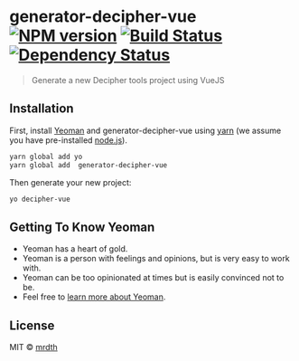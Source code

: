 # generator-decipher-vue [![NPM version][npm-image]][npm-url] [![Build Status][travis-image]][travis-url] [![Dependency Status][daviddm-image]][daviddm-url]
> Generate a new Decipher tools project using VueJS

## Installation

First, install [Yeoman](http://yeoman.io) and generator-decipher-vue using [yarn](https://www.yarnpkg.com/) (we assume you have pre-installed [node.js](https://nodejs.org/)).

```bash
yarn global add yo
yarn global add  generator-decipher-vue
```

Then generate your new project:

```bash
yo decipher-vue
```

## Getting To Know Yeoman

 * Yeoman has a heart of gold.
 * Yeoman is a person with feelings and opinions, but is very easy to work with.
 * Yeoman can be too opinionated at times but is easily convinced not to be.
 * Feel free to [learn more about Yeoman](http://yeoman.io/).

## License

MIT © [mrdth]()


[npm-image]: https://badge.fury.io/js/generator-decipher-vue.svg
[npm-url]: https://npmjs.org/package/generator-decipher-vue
[travis-image]: https://travis-ci.com/mrdth/generator-decipher-vue.svg?branch=master
[travis-url]: https://travis-ci.com/mrdth/generator-decipher-vue
[daviddm-image]: https://david-dm.org/mrdth/generator-decipher-vue.svg?theme=shields.io
[daviddm-url]: https://david-dm.org/mrdth/generator-decipher-vue
